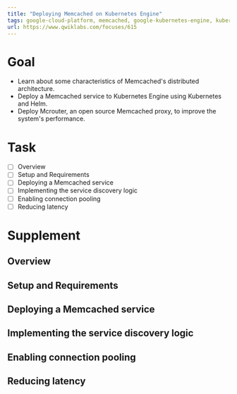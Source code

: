 ```yaml
---
title: "Deploying Memcached on Kubernetes Engine"
tags: google-cloud-platform, memcached, google-kubernetes-engine, kubernetes
url: https://www.qwiklabs.com/focuses/615
---
```


# Goal
- Learn about some characteristics of Memcached's distributed architecture.
- Deploy a Memcached service to Kubernetes Engine using Kubernetes and Helm.
- Deploy Mcrouter, an open source Memcached proxy, to improve the system's performance.

# Task
- [ ] Overview
- [ ] Setup and Requirements
- [ ] Deploying a Memcached service
- [ ] Implementing the service discovery logic
- [ ] Enabling connection pooling
- [ ] Reducing latency

# Supplement
## Overview


## Setup and Requirements


## Deploying a Memcached service


## Implementing the service discovery logic


## Enabling connection pooling


## Reducing latency


